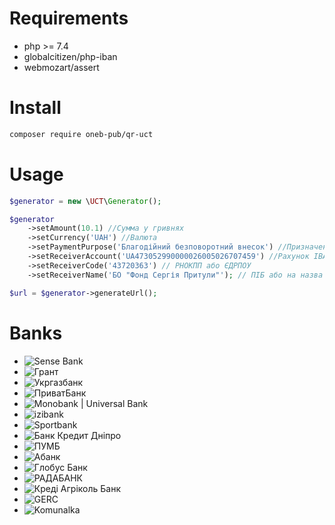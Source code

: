 # Requirements
- php >= 7.4
- globalcitizen/php-iban
- webmozart/assert
# Install
```bash
composer require oneb-pub/qr-uct
```
# Usage
```php
$generator = new \UCT\Generator();

$generator
    ->setAmount(10.1) //Сумма у гривнях
    ->setCurrency('UAH') //Валюта
    ->setPaymentPurpose('Благодійний безповоротний внесок') //Призначення платежу
    ->setReceiverAccount('UA473052990000026005026707459') //Рахунок IBAN
    ->setReceiverCode('43720363') // РНОКПП або ЄДРПОУ
    ->setReceiverName('БО "Фонд Сергія Притули"'); // ПІБ або на назва юридичної особи отримувача

$url = $generator->generateUrl();
```
# Banks
- ![Sense Bank](https://bank.gov.ua/admin_uploads/article/SenseBank_qr_page_logo.jpg)
- ![Грант](https://bank.gov.ua/admin_uploads/article/GrantBank_qr_page_logo.jpg)
- ![Укргазбанк](https://bank.gov.ua/admin_uploads/article/Ukrgazbank_qr_page_logo.jpg)
- ![ПриватБанк](https://bank.gov.ua/admin_uploads/article/Privat_qr_page_logo.png)
- ![Monobank | Universal Bank](https://bank.gov.ua/admin_uploads/article/Mono_qr_page_logo.png)
- ![izibank](https://bank.gov.ua/admin_uploads/article/Izibank_qr_page_logo.png)
- ![Sportbank](https://bank.gov.ua/admin_uploads/article/sportbank_qr_page_logo.png)
- ![Банк Кредит Дніпро](https://bank.gov.ua/admin_uploads/article/KD_qr_page_logo.jpg)
- ![ПУМБ](https://bank.gov.ua/admin_uploads/article/pumb_qr_page_logo.png)
- ![Aбанк](https://bank.gov.ua/admin_uploads/article/A_bank_qr_page_logo.png)
- ![Глобус Банк](https://bank.gov.ua/admin_uploads/article/Globusbank_qr_page_logo.jpg)
- ![РАДАБАНК](https://bank.gov.ua/admin_uploads/article/Radabank_qr_page_logo.jpg)
- ![Креді Агріколь Банк](https://bank.gov.ua/admin_uploads/article/Credit_agricole_qr_page_logo.jpg)
- ![GERC](https://bank.gov.ua/admin_uploads/article/Gerc_qr_page_logo.jpg)
- ![Komunalka](https://bank.gov.ua/admin_uploads/article/Komunalka_qr_page_logo.png)